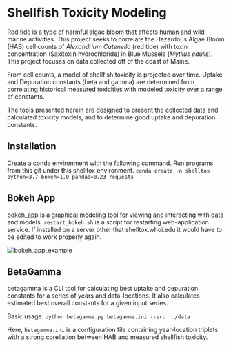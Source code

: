 # Shellfish Toxicity Modeling
Red tide is a type of harmful algae bloom that affects human and wild marine activities.
This project seeks to correlate the Hazardous Algae Bloom (HAB) cell counts of *Alexandrium Catenella* (red tide) with toxin concentration (Saxitoxin hydrochloride) in Blue Mussels (*Mytilus edulis*). This project focuses on data collected off of the coast of Maine.

From cell counts, a model of shellfish toxicity is projected over time. Uptake and Depuration constants (beta and gamma) are determined from correlating historical measured toxicities with modeled toxicity over a range of constants. 

The tools presented herein are designed to present the collected data and calculated toxicity models, and to determine good uptake and depuration constants.

## Installation
Create a conda environment with the following command. Run programs from this git under this shelltox environment.
`conda create -n shelltox python=3.7 bokeh=1.0 pandas=0.23 requests`

## Bokeh App
bokeh_app is a graphical modeling tool for viewing and interacting with data and models.
`restart_bokeh.sh` is a script for restarting web-application service. If installed on a server other that shelltox.whoi.edu it would have to be edited to work properly again.

![bokeh_app_example](https://github.com/WHOIGit/shelltox/tree/master/misc/bokeh_app_example.png)

## BetaGamma
betagamma is a CLI tool for calculating best uptake and depuration constants for a series of years and data-locations. It also calculates estimated best overall constants for a given input series.

Basic usage: `python betagamma.py betagamma.ini --src ../data`

Here, `betagamma.ini` is a configuration file containing year-location triplets with a strong corellation between HAB and measured shellfish toxicity.

